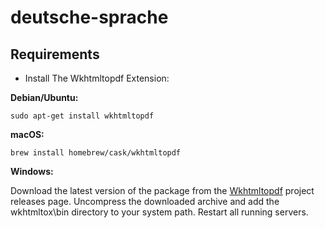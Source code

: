 # deutsche-sprache

## Requirements

- Install The Wkhtmltopdf Extension:

**Debian/Ubuntu:**

```
sudo apt-get install wkhtmltopdf
```

**macOS:**

```
brew install homebrew/cask/wkhtmltopdf
```

**Windows:**

Download the latest version of the package from the [Wkhtmltopdf](https://github.com/wkhtmltopdf/wkhtmltopdf/releases/)
project releases page.
Uncompress the downloaded archive and add the wkhtmltox\bin directory to your system path.
Restart all running servers.
